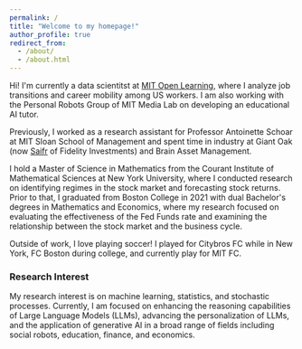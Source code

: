 ```yaml
---
permalink: /
title: "Welcome to my homepage!"
author_profile: true
redirect_from: 
  - /about/
  - /about.html
---
```


Hi! I'm currently a data scientitst at [MIT Open Learning](https://openlearning.mit.edu/), where I analyze job transitions and career mobility among US workers. I am also working with the Personal Robots Group of MIT Media Lab on developing an educational AI tutor. 

Previously, I worked as a research assistant for Professor Antoinette Schoar at MIT Sloan School of Management and spent time in industry at Giant Oak (now [Saifr](https://saifr.ai/about) of Fidelity Investments) and Brain Asset Management. 

I hold a Master of Science in Mathematics from the Courant Institute of Mathematical Sciences at New York University, where I conducted research on identifying regimes in the stock market and forecasting stock returns. Prior to that, I graduated from Boston College in 2021 with dual Bachelor's degrees in Mathematics and Economics, where my research focused on evaluating the effectiveness of the Fed Funds rate and examining the relationship between the stock market and the business cycle.

Outside of work, I love playing soccer! I played for Citybros FC while in New York, FC Boston during college, and currently play for MIT FC.

### Research Interest
My research interest is on machine learning, statistics, and stochastic processes. Currently, I am focused on enhancing the reasoning capabilities of Large Language Models (LLMs), advancing the personalization of LLMs, and the application of generative AI in a broad range of fields including social robots, education, finance, and economics. 
